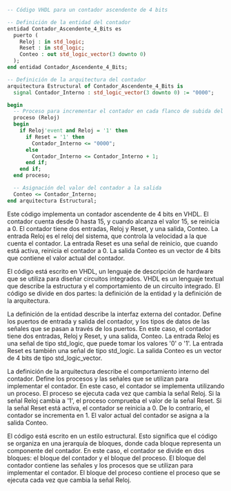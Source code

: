 ```vhdl
-- Código VHDL para un contador ascendente de 4 bits

-- Definición de la entidad del contador
entidad Contador_Ascendente_4_Bits es
  puerto (
    Reloj : in std_logic;
    Reset : in std_logic;
    Conteo : out std_logic_vector(3 downto 0)
  );
end entidad Contador_Ascendente_4_Bits;

-- Definición de la arquitectura del contador
arquitectura Estructural of Contador_Ascendente_4_Bits is
  signal Contador_Interno : std_logic_vector(3 downto 0) := "0000";

begin
  -- Proceso para incrementar el contador en cada flanco de subida del reloj
  proceso (Reloj)
  begin
    if Reloj'event and Reloj = '1' then
      if Reset = '1' then
        Contador_Interno <= "0000";
      else
        Contador_Interno <= Contador_Interno + 1;
      end if;
    end if;
  end proceso;

  -- Asignación del valor del contador a la salida
  Conteo <= Contador_Interno;
end arquitectura Estructural;
```

Este código implementa un contador ascendente de 4 bits en VHDL. El contador cuenta desde 0 hasta 15, y cuando alcanza el valor 15, se reinicia a 0. El contador tiene dos entradas, Reloj y Reset, y una salida, Conteo. La entrada Reloj es el reloj del sistema, que controla la velocidad a la que cuenta el contador. La entrada Reset es una señal de reinicio, que cuando está activa, reinicia el contador a 0. La salida Conteo es un vector de 4 bits que contiene el valor actual del contador.

El código está escrito en VHDL, un lenguaje de descripción de hardware que se utiliza para diseñar circuitos integrados. VHDL es un lenguaje textual que describe la estructura y el comportamiento de un circuito integrado. El código se divide en dos partes: la definición de la entidad y la definición de la arquitectura.

La definición de la entidad describe la interfaz externa del contador. Define los puertos de entrada y salida del contador, y los tipos de datos de las señales que se pasan a través de los puertos. En este caso, el contador tiene dos entradas, Reloj y Reset, y una salida, Conteo. La entrada Reloj es una señal de tipo std_logic, que puede tomar los valores '0' o '1'. La entrada Reset es también una señal de tipo std_logic. La salida Conteo es un vector de 4 bits de tipo std_logic_vector.

La definición de la arquitectura describe el comportamiento interno del contador. Define los procesos y las señales que se utilizan para implementar el contador. En este caso, el contador se implementa utilizando un proceso. El proceso se ejecuta cada vez que cambia la señal Reloj. Si la señal Reloj cambia a '1', el proceso comprueba el valor de la señal Reset. Si la señal Reset está activa, el contador se reinicia a 0. De lo contrario, el contador se incrementa en 1. El valor actual del contador se asigna a la salida Conteo.

El código está escrito en un estilo estructural. Esto significa que el código se organiza en una jerarquía de bloques, donde cada bloque representa un componente del contador. En este caso, el contador se divide en dos bloques: el bloque del contador y el bloque del proceso. El bloque del contador contiene las señales y los procesos que se utilizan para implementar el contador. El bloque del proceso contiene el proceso que se ejecuta cada vez que cambia la señal Reloj.